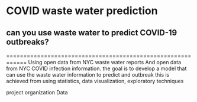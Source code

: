 # COVID waste water prediction
## can you use waste water to predict COVID-19 outbreaks?
============================================================
Using open data from NYC waste water reports 
And open data from NYC COVID infection information. 
the goal is to develop a model that can use the waste water information to predict and outbreak
this is achieved from using statistics, data visualization, exploratory techniques 

project organization
  Data
      
